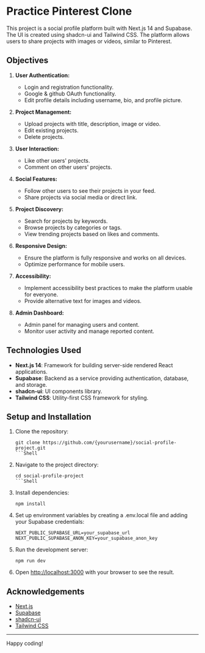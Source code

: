 
# Practice Pinterest Clone

This project is a social profile platform built with Next.js 14 and Supabase. The UI is created using shadcn-ui and Tailwind CSS. The platform allows users to share projects with images or videos, similar to Pinterest. 

## Objectives

1. **User Authentication:**
   - Login and registration functionality.
   - Google & github OAuth functionality.
   - Edit profile details including username, bio, and profile picture.

2. **Project Management:**
   - Upload projects with title, description, image or video.
   - Edit existing projects.
   - Delete projects.

3. **User Interaction:**
   - Like other users' projects.
   - Comment on other users' projects.

4. **Social Features:**
   - Follow other users to see their projects in your feed.
   - Share projects via social media or direct link.

5. **Project Discovery:**
   - Search for projects by keywords.
   - Browse projects by categories or tags.
   - View trending projects based on likes and comments.

7. **Responsive Design:**
   - Ensure the platform is fully responsive and works on all devices.
   - Optimize performance for mobile users.

8. **Accessibility:**
   - Implement accessibility best practices to make the platform usable for everyone.
   - Provide alternative text for images and videos.

10. **Admin Dashboard:**
    - Admin panel for managing users and content.
    - Monitor user activity and manage reported content.

## Technologies Used

- **Next.js 14**: Framework for building server-side rendered React applications.
- **Supabase**: Backend as a service providing authentication, database, and storage.
- **shadcn-ui**: UI components library.
- **Tailwind CSS**: Utility-first CSS framework for styling.

## Setup and Installation

1. Clone the repository:
   ```Shell
   git clone https://github.com/{yourusername}/social-profile-project.git
   ```Shell
2. Navigate to the project directory:
   ```
   cd social-profile-project
   ```Shell
3. Install dependencies:
   ```Shell
   npm install
   ```
4. Set up environment variables by creating a .env.local file and adding your Supabase credentials:
   ```Dotenv
   NEXT_PUBLIC_SUPABASE_URL=your_supabase_url
   NEXT_PUBLIC_SUPABASE_ANON_KEY=your_supabase_anon_key
   ```
5. Run the development server:
   ```Shell
   npm run dev
   ```
6. Open [http://localhost:3000](http://localhost:3000) with your browser to see the result.

## Acknowledgements

- [Next.js](https://nextjs.org/)
- [Supabase](https://supabase.com/)
- [shadcn-ui]([https://github.com/shadcn/ui](https://ui.shadcn.com/))
- [Tailwind CSS](https://tailwindcss.com/)

---

Happy coding!
